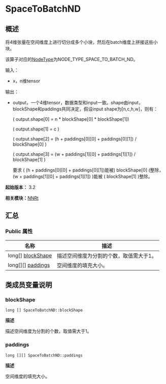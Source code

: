 # SpaceToBatchND


## 概述

将4维张量在空间维度上进行切分成多个小块，然后在batch维度上拼接这些小块。

该算子对应的[NodeType](_n_n_rt_v20.md#nodetype)为NODE_TYPE_SPACE_TO_BATCH_ND。

输入：

- x，n维tensor

输出：

- output，一个4维tensor，数据类型和input一致。shape由input，blockShape和paddings共同决定，假设input shape为[n,c,h,w]，则有：

  \( output.shape[0] = n \* blockShape[0] \* blockShape[1]\)

  \( output.shape[1] = c \)

  \( output.shape[2] = (h + paddings[0][0] + paddings[0][1]) / blockShape[0] \)

  \( output.shape[3] = (w + paddings[1][0] + paddings[1][1]) / blockShape[1] \)

  要求 \( (h + paddings[0][0] + paddings[0][1])能被\) blockShape[0] \(整除，(w + paddings[1][0] + paddings[1][1]) \)能被 \( blockShape[1] \)整除。

**起始版本：** 3.2

**相关模块：**[NNRt](_n_n_rt_v20.md)


## 汇总


### Public 属性

| 名称 | 描述 | 
| -------- | -------- |
| long[] [blockShape](#blockshape) | 描述空间维度为分割的个数，取值需大于1。 | 
| long[][] [paddings](#paddings) | 空间维度的填充大小。 | 


## 类成员变量说明


### blockShape

```
long [] SpaceToBatchND::blockShape
```

**描述**


描述空间维度为分割的个数，取值需大于1。


### paddings

```
long [][] SpaceToBatchND::paddings
```

**描述**


空间维度的填充大小。
